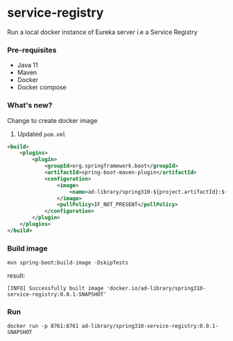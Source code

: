# service-registry

Run a local docker instance of Eureka server i.e a Service Registry

### Pre-requisites

* Java 11
* Maven
* Docker
* Docker compose

### What's new?

Change to create docker image

1. Updated `pom.xml`

```xml
<build>
    <plugins>
        <plugin>
            <groupId>org.springframework.boot</groupId>
            <artifactId>spring-boot-maven-plugin</artifactId>
            <configuration>
                <image>
                    <name>ad-library/spring310-${project.artifactId}:${project.version}</name>
                </image>
                <pullPolicy>IF_NOT_PRESENT</pullPolicy>
            </configuration>
        </plugin>
    </plugins>
</build>
```

### Build image

`mvn spring-boot:build-image -DskipTests`

result:
```
[INFO] Successfully built image 'docker.io/ad-library/spring310-service-registry:0.0.1-SNAPSHOT'
```

### Run

`docker run -p 8761:8761 ad-library/spring310-service-registry:0.0.1-SNAPSHOT`

